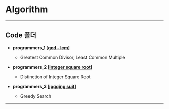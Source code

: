 # Algorithm
----------------------------------------------
## Code 폴더

* __programmers_1 [[gcd - lcm](https://programmers.co.kr/learn/courses/30/lessons/12940)]__

  * Greatest Common Divisor, Least Common Multiple
  
* __programmers_2 [[integer square root](https://programmers.co.kr/learn/courses/30/lessons/12934)]__

  * Distinction of Integer Square Root
  
* __programmers_3 [[jogging suit](https://programmers.co.kr/learn/courses/30/lessons/42862)]__

  * Greedy Search
--------------------------------------------------
